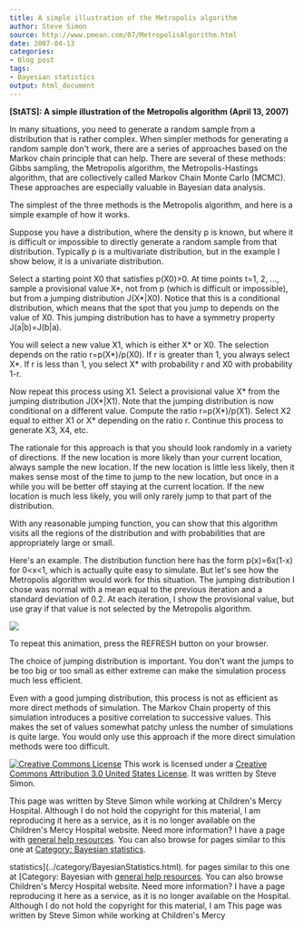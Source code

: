 ```yaml
---
title: A simple illustration of the Metropolis algorithm
author: Steve Simon
source: http://www.pmean.com/07/MetropolisAlgorithm.html
date: 2007-04-13
categories:
- Blog post
tags:
- Bayesian statistics
output: html_document
---
```

**[StATS]: A simple illustration of the Metropolis
algorithm (April 13, 2007)**

In many situations, you need to generate a random sample from a
distribution that is rather complex.   When simpler methods for
generating a random sample don't work, there are a series of
approaches based on the Markov chain principle that can help. There
are several of these methods: Gibbs sampling, the Metropolis
algorithm, the Metropolis-Hastings algorithm, that are collectively
called Markov Chain Monte Carlo (MCMC). These approaches are
especially valuable in Bayesian data analysis.

The simplest of the three methods is the Metropolis algorithm, and
here is a simple example of how it works.

Suppose you have a distribution, where the density p is known, but
where it is difficult or impossible to directly generate a random
sample from that distribution. Typically p is a multivariate
distribution, but in the example I show below, it is a univariate
distribution.

Select a starting point X0 that satisfies p(X0)>0. At time points
t=1, 2, ..., sample a provisional value X*, not from p (which is
difficult or impossible), but from a jumping distribution J(X*|X0).
Notice that this is a conditional distribution, which means that the
spot that you jump to depends on the value of X0. This jumping
distribution has to have a symmetry property J(a|b)=J(b|a).

You will select a new value X1, which is either X* or X0. The
selection depends on the ratio r=p(X*)/p(X0). If r is greater than 1,
you always select X*. If r is less than 1, you select X* with
probability r and X0 with probability 1-r.

Now repeat this process using X1. Select a provisional value X* from
the jumping distribution J(X*|X1). Note that the jumping
distribution is now conditional on a different value. Compute the
ratio r=p(X*)/p(X1). Select X2 equal to either X1 or X* depending on
the ratio r. Continue this process to generate X3, X4, etc.

The rationale for this approach is that you should look randomly in a
variety of directions. If the new location is more likely than your
current location, always sample the new location. If the new location
is little less likely, then it makes sense most of the time to jump to
the new location, but once in a while you will be better off staying
at the current location. If the new location is much less likely, you
will only rarely jump to that part of the distribution.

With any reasonable jumping function, you can  show that this algorithm
visits all the regions of the distribution and with probabilities that
are appropriately large or small.

Here's an example. The distribution function here has the form
p(x)=6x(1-x) for 0<x<1, which is actually quite easy to simulate.
But let's see how the Metropolis algorithm would work for this
situation. The jumping distribution I chose was normal with a mean
equal to the previous iteration and a standard deviation of 0.2. At
each iteration, I show the provisional value, but use gray if that
value is not selected by the Metropolis algorithm.

![](http://www.pmean.com/images/images/07/MetropolisAlgorithm01.gif)

To repeat this animation, press the REFRESH button on your browser.

The choice of jumping distribution is important. You don't want the
jumps to be too big or too small as either extreme can make the
simulation process much less efficient.

Even with a good jumping distribution, this process is not as
efficient as more direct methods of simulation. The Markov Chain
property of this simulation introduces a positive correlation to
successive values. This makes the set of values somewhat patchy unless
the number of simulations is quite large. You would only use this
approach if the more direct simulation methods were too difficult.

[![Creative Commons
License](http://i.creativecommons.org/l/by/3.0/us/80x15.png)](http://creativecommons.org/licenses/by/3.0/us/)
This work is licensed under a [Creative Commons Attribution 3.0 United
States License](http://creativecommons.org/licenses/by/3.0/us/). It was
written by Steve Simon.

This page was written by Steve Simon while working at Children's Mercy
Hospital. Although I do not hold the copyright for this material, I am
reproducing it here as a service, as it is no longer available on the
Children's Mercy Hospital website. Need more information? I have a page
with [general help resources](../GeneralHelp.html). You can also browse
for pages similar to this one at [Category: Bayesian
statistics](../category/BayesianStatistics.html).
<!---More--->
statistics](../category/BayesianStatistics.html).
for pages similar to this one at [Category: Bayesian
with [general help resources](../GeneralHelp.html). You can also browse
Children's Mercy Hospital website. Need more information? I have a page
reproducing it here as a service, as it is no longer available on the
Hospital. Although I do not hold the copyright for this material, I am
This page was written by Steve Simon while working at Children's Mercy

<!---Do not use
**[StATS]: A simple illustration of the Metropolis
This page was written by Steve Simon while working at Children's Mercy
Hospital. Although I do not hold the copyright for this material, I am
reproducing it here as a service, as it is no longer available on the
Children's Mercy Hospital website. Need more information? I have a page
with [general help resources](../GeneralHelp.html). You can also browse
for pages similar to this one at [Category: Bayesian
statistics](../category/BayesianStatistics.html).
--->

